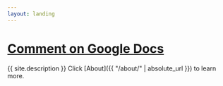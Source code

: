 ```yaml
---
layout: landing
---
```


# [Comment on Google Docs](https://docs.google.com/document/d/1kHBxe7XmJcfp8T32QxAjJqqPs_LRu4EIM4cpa_GWT7E/edit)

{{ site.description }} Click [About]({{ "/about/" | absolute_url }}) to learn more.
